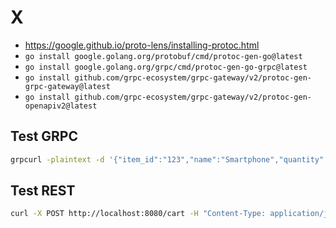 # X

* <https://google.github.io/proto-lens/installing-protoc.html>
* `go install google.golang.org/protobuf/cmd/protoc-gen-go@latest`
* `go install google.golang.org/grpc/cmd/protoc-gen-go-grpc@latest`
* `go install github.com/grpc-ecosystem/grpc-gateway/v2/protoc-gen-grpc-gateway@latest`
* `go install github.com/grpc-ecosystem/grpc-gateway/v2/protoc-gen-openapiv2@latest`

## Test GRPC

```sh
grpcurl -plaintext -d '{"item_id":"123","name":"Smartphone","quantity":2,"price":499.99}' localhost:50051 pb.CartService/AddItem
```

## Test REST

```sh
curl -X POST http://localhost:8080/cart -H "Content-Type: application/json" -d '{"item_id":"123","name":"Smartphone","quantity":2,"price":499.99}'
```
